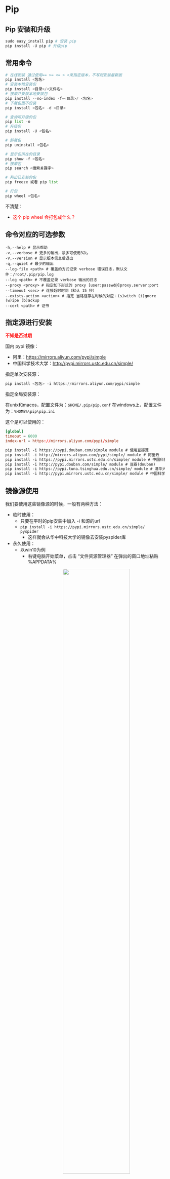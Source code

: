 # Pip


## Pip 安装和升级

```py
sudo easy_install pip # 安装 pip
pip install -U pip # 升级pip
```

## 常用命令

```py
# 在线安装 通过使用== >= <= > <来指定版本，不写则安装最新版
pip install <包名>
# 安装本地安装包
pip install <目录>/<文件名>
# 搜索并安装本地安装包
pip install --no-index -f=<目录>/ <包名>
# 下载包而不安装
pip install <包名> -d <目录>

# 查询可升级的包
pip list -o
# 升级包
pip install -U <包名>

# 卸载包
pip uninstall <包名>

# 显示包所在的目录
pip show -f <包名>
# 搜索包
pip search <搜索关键字>

# 列出已安装的包
pip freeze 或者 pip list

# 打包
pip wheel <包名>
```

不清楚：

- <span style="color:red;">这个 pip wheel 会打包成什么？</span>


## 命令对应的可选参数

```
-h,--help # 显示帮助
-v,--verbose # 更多的输出，最多可使用3次。
-V,--version # 显示版本信息后退出
-q,--quiet # 最少的输出
--log-file <path> # 覆盖的方式记录 verbose 错误日志，默认文件：/root/.pip/pip.log
--log <path> # 不覆盖记录 verbose 输出的日志
--proxy <proxy> # 指定如下形式的 proxy [user:passwd@]proxy.server:port
--timeout <sec> # 连接超时时间（默认 15 秒）
--exists-action <action> # 指定 当路径存在时候的对应：(s)witch (i)gnore (w)ipe (b)ackup
--cert <path> # 证书
```


## 指定源进行安装

<span style="color:red">**不知是否过期**</span>

国内 pypi 镜像：

- 阿里：<https://mirrors.aliyun.com/pypi/simple>
- 中国科学技术大学：<http://pypi.mirrors.ustc.edu.cn/simple/>

指定单次安装源：

```py
pip install <包名> -i https://mirrors.aliyun.com/pypi/simple
```

指定全局安装源：

在unix和macos，配置文件为：`$HOME/.pip/pip.conf`
在windows上，配置文件为：`%HOME%\pip\pip.ini`


这个是可以使用的：

```conf
[global]
timeout = 6000
index-url = https://mirrors.aliyun.com/pypi/simple
```

```txt
pip install -i https://pypi.douban.com/simple module # 使用豆瓣源
pip install -i http://mirrors.aliyun.com/pypi/simple/ module # 阿里云
pip install -i https://pypi.mirrors.ustc.edu.cn/simple/ module # 中国科技大学
pip install -i http://pypi.douban.com/simple/ module # 豆瓣(douban)
pip install -i https://pypi.tuna.tsinghua.edu.cn/simple/ module # 清华大学
pip install -i http://pypi.mirrors.ustc.edu.cn/simple/ module # 中国科学技术大学
```



## 镜像源使用


我们要使用这些镜像源的时候，一般有两种方法：

- 临时使用：
  - 只要在平时的pip安装中加入 -i 和源的url
  - `pip install -i https://pypi.mirrors.ustc.edu.cn/simple/ pyspider`
    - 这样就会从华中科技大学的镜像去安装pyspider库
- 永久使用：
  - 以win10为例
    - 右键电脑开始菜单，点击 “文件资源管理器” 在弹出的窗口地址粘贴 %APPDATA%
      <p align="center">
        <img width="70%" height="70%" src="http://images.iterate.site/blog/image/20200703/UYOPBR9GnPrE.png?imageslim">
      </p>
    - 然后按回车，会跳转到如下页面：
      <p align="center">
        <img width="70%" height="70%" src="http://images.iterate.site/blog/image/20200703/PzXIlCpJ9VBc.png?imageslim">
      </p>
    - 在该目录下新建一个 pip 文件夹，然后在 pip 文件夹中新建一个 pip.ini 文件，如下图所示 ：
      <p align="center">
        <img width="70%" height="70%" src="http://images.iterate.site/blog/image/20200703/K0ivxLTk8rgd.png?imageslim">
      </p>
    - 打开pip.ini文件，粘贴入以下内容：`[global]index-url = https://pypi.tuna.tsinghua.edu.cn/simple/[install]trusted-host=pypi.tuna.tsinghua.edu.cn` 然后保存
    - 当我们需要使用pip安装Python库时
      <p align="center">
        <img width="70%" height="70%" src="http://images.iterate.site/blog/image/20200703/wASN0sdpzJce.png?imageslim">
      </p>
    - 可以看到，它是从清华镜像进行查找内容


## requirements.txt 文件使用


可以导出当前包到 requirements.txt 文本中。这样别人如果使用你的程序，安装环境的时候子需要把 requirements.txt 安装进来即可。


```py
# 导出
pip freeze > requirements.txt

# 导入
(sudo) pip install –r requirements.txt

# 下载包而不安装
pip install -d <目录> -r requirements.txt

# 卸载
pip uninstall -r requirements.txt
```



## 问题

### 如何使用本地源进行安装

<span style="color:red;">这个问题没有得到解决。
</span>

- 首先你需要一台可以连接其他 pip 源的电脑，通常也就是你自己的开发环境，并且安装了 pip.
- `pip install pip2pi`
- 用 pip freeze 在你的开发环境上 制作一个 requirements 文件：`pip freeze > requirements.txt`
- 手动更新下 requirements.txt 文件，只留一行：pyecharts==0.4.1
- 建立一个 pacakges 文件夹，作为存放本地源的路径
- 假设你的 packages 和 requirements.txt 都在 `c:\` 下
- 执行：`pip2pi package --no-binary :all: -r requirements.txt`，取得所有需要的包
- 执行：`pip2tgz packages -r requirements.txt`，取得所有需要的 wheel
- 用 u 盘把 packages 和 requirements.txt 拷贝到内网
- 内网执行：`pip install --no-index --find-links=packages -r requirements.txt`

上面这个在执行到 `pip2pi package --no-binary :all: -r requirements.txt` 的时候有问题：`module 'pip' has no attribute 'main'`




### 问题：Could not install packages due to an EnvironmentError: raw write() returned invalid length 2

在 Pycharm 的 console 里面进行更新的收遇到了一个问题:

```
(venv) E:\02.try\092001>pip install pytesseract
Collecting pytesseract
Collecting Pillow (from pytesseract)
  Downloading https://files.Pythonhosted.org/packages/2e/5f/2829276d720513a434f5bcbf61316d98369a5707f6128b34c03f2213feb1/Pillow-5.2.0-cp35-cp35m-win_amd64.whl (1.6MB)
Could not install packages due to an EnvironmentError: raw write() returned invalid length 2 (should have been between 0 and 1)
```


这个好像是 windows 的问题：

[Python throws IOError in some scripts in Windows Integrated Terminal](https://github.com/Microsoft/vscode/issues/36630)

windows 升级到 1803 应该是可以的。
